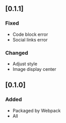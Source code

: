 ## [0.1.1]

### Fixed
- Code block error
- Social links error

### Changed
- Adjust style
- Image display center

## [0.1.0]

### Added
- Packaged by Webpack
- All